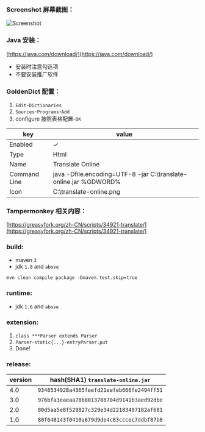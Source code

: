 ### Screenshot 屏幕截图：
![Screenshot](./document/Screenshot.png)

### Java 安装：
[https://java.com/download/](https://java.com/download/)
* 安装时注意勾选项
* 不要安装推广软件

### GoldenDict 配置：
1. `Edit`-`Dictionaries`
2. `Sources`-`Programs`-`Add`
3. configure 按照表格配置-`OK`

key|value
---|-----
Enabled|✓
Type|Html
Name|Translate Online
Command Line|java -Dfile.encoding=UTF-8 -jar C:\translate-online.jar %GDWORD%
Icon|C:\translate-online.png

### Tampermonkey 相关内容：
[https://greasyfork.org/zh-CN/scripts/34921-translate/](https://greasyfork.org/zh-CN/scripts/34921-translate/)

### build:
* maven `3`
* jdk `1.8` and `above`

```shell
mvn clean compile package -Dmaven.test.skip=true
```

### runtime:
* jdk `1.6` and `above`

### extension:
1. `class ***Parser extends Parser`
2. `Parser`-`static{...}`-`entryParser.put`
3. Done!

### release:
version|hash(SHA1) `translate-online.jar`
-------|----
4.0|`9348534928a4365feefd21eefeb666fe2494ff51`
3.0|`976bfa3eaeaa78b8013788704d9141b3aed92dbe`
2.0|`80d5aa5e8f529827c329e34d22183497182af681`
1.0|`80f648143f0410a679d9de4c83cccec7ddbf87b8`